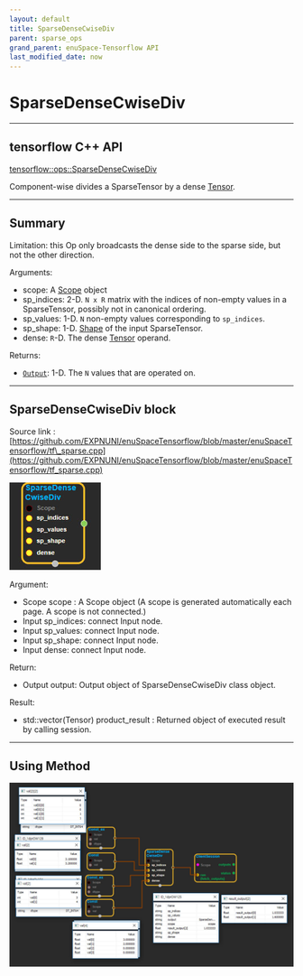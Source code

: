```yaml
--- 
layout: default 
title: SparseDenseCwiseDiv 
parent: sparse_ops 
grand_parent: enuSpace-Tensorflow API 
last_modified_date: now 
--- 
```


# SparseDenseCwiseDiv

---

## tensorflow C++ API

[tensorflow::ops::SparseDenseCwiseDiv](https://www.tensorflow.org/api_docs/cc/class/tensorflow/ops/sparse-dense-cwise-div)

Component-wise divides a SparseTensor by a dense [Tensor](https://www.tensorflow.org/api_docs/cc/class/tensorflow/tensor.html#classtensorflow_1_1_tensor).

---

## Summary

Limitation: this Op only broadcasts the dense side to the sparse side, but not the other direction.

Arguments:

* scope: A [Scope](https://www.tensorflow.org/api_docs/cc/class/tensorflow/scope.html#classtensorflow_1_1_scope) object
* sp\_indices: 2-D. `N x R` matrix with the indices of non-empty values in a SparseTensor, possibly not in canonical ordering.
* sp\_values: 1-D. `N` non-empty values corresponding to `sp_indices`.
* sp\_shape: 1-D. [Shape](https://www.tensorflow.org/api_docs/cc/class/tensorflow/ops/shape.html#classtensorflow_1_1ops_1_1_shape) of the input SparseTensor.
* dense: `R`-D. The dense [Tensor](https://www.tensorflow.org/api_docs/cc/class/tensorflow/tensor.html#classtensorflow_1_1_tensor) operand.

Returns:

* [`Output`](https://www.tensorflow.org/api_docs/cc/class/tensorflow/output.html#classtensorflow_1_1_output): 1-D. The `N` values that are operated on.

---

## SparseDenseCwiseDiv block

Source link : [https://github.com/EXPNUNI/enuSpaceTensorflow/blob/master/enuSpaceTensorflow/tf\_sparse.cpp](https://github.com/EXPNUNI/enuSpaceTensorflow/blob/master/enuSpaceTensorflow/tf_sparse.cpp)

![](./assets/sparse_op/SparseDenseCwiseDiv1.jpg)

Argument:

* Scope scope : A Scope object \(A scope is generated automatically each page. A scope is not connected.\)
* Input sp\_indices: connect  Input node.
* Input sp\_values: connect  Input node.
* Input sp\_shape: connect  Input node.
* Input dense: connect  Input node.

Return:

* Output output: Output object of SparseDenseCwiseDiv class object.

Result:

* std::vector\(Tensor\) product\_result : Returned object of executed result by calling session.

---

## Using Method

![](./assets/sparse_op/SparseDenseCwiseDiv2.jpg)

